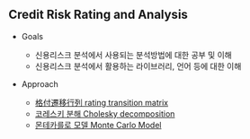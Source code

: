
Credit Risk Rating and Analysis 
---------------------------------

- Goals
  - 신용리스크 분석에서 사용되는 분석방법에 대한 공부 및 이해 
  - 신용리스크 분석에서 활용하는 라이브러리, 언어 등에 대한 이해 

- Approach 
  - [格付遷移行列 rating transition matrix](https://www.riskdatabank.co.jp/rdb/riskpedia/330/)
  - [코레스키 분해 Cholesky decomposition](https://ja.wikipedia.org/wiki/コレスキー分解)
  - [몬테카를로 모델 Monte Carlo Model](https://github.com/Aliceleeme/TIL/blob/master/DataScience/MachineLearning/Monte-carlo-marcov-chain.md)



